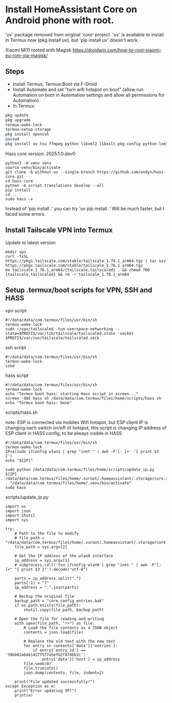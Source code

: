 # Install HomeAssistant Core on Android phone with root.

'uv' package removed from original 'core' project. 'uv' is available to install in Termux now (pkg install uv), but 'pip install uv' doesn't work.

Xiaomi Mi11 rooted with Magisk
https://droidwin.com/how-to-root-xiaomi-eu-rom-via-magisk/

## Steps
- Install Termux, Termux:Boot via F-Droid
- Install Automate and set "turn wifi hotspot on boot" (allow run Automation on boot in Automation settings and allow all permissions for Automation)
- In Termux:
``` sh
pkg update
pkg upgrade
termux-wake-lock
termux-setup-storage
pkg install openssh
passwd
pkg install uv tsu ffmpeg python libxml2 libxslt pkg-config python-lxml libffi libjpeg-turbo python-numpy patchelf ninja screen git libpng tur-repo git python3 rust binutils-is-llvm
```

Hass core version: 2025.1.0.dev0
```
python3 -m venv venv
source venv/bin/activate
git clone -b without-uv --single-branch https://github.com/ondyn/hass-core.git
cd hass-core
python -m script.translations develop --all
pip install .
cd ..
sudo hass -v
```
Instead of 'pip install .' you can try 'uv pip install .' Will be much faster, but I faced some errors.

## Install Tailscale VPN into Termux
Update to latest version
```
mkdir vpn
curl -fsSL https://pkgs.tailscale.com/stable/tailscale_1.78.1_arm64.tgz | tar xzv
https://pkgs.tailscale.com/stable/tailscale_1.76.1_arm64.tgz
mv tailscale_1.78.1_arm64/{tailscale,tailscaled} . && chmod 700 {tailscale,tailscaled} && rm -r tailscale_1.78.1_arm64
```

## Setup .termux/boot scripts for VPN, SSH and HASS
vpn script
```
#!/data/data/com.termux/files/usr/bin/sh
termux-wake-lock
sudo ~/vpn/tailscaled -tun userspace-networking --state=$PREFIX/var/lib/tailscale/tailscaled.state -socket $PREFIX/var/run/tailscale/tailscaled.sock
```
ssh script
```
#!/data/data/com.termux/files/usr/bin/sh
termux-wake-lock
sshd
```
hass script
```
#!/data/data/com.termux/files/usr/bin/sh
termux-wake-lock
echo "Termux boot hass: starting Hass script in screen..."
screen -dmS hass sh /data/data/com.termux/files/home/scripts/hass.sh
echo "Termux boot hass: Done"
```
scripts/hass.sh

note: ESP is connected via mobiles Wifi hotspot, but ESP client IP is changing each switch on/off of hotspot, this script is changing IP address of ESP client in HASS config, to be always visible in HASS
```
#!/data/data/com.termux/files/usr/bin/sh
termux-wake-lock
IP=$(sudo ifconfig wlan1 | grep "inet " | awk -F'[: ]+' '{ print $3 }')
echo "${IP}"

sudo python /data/data/com.termux/files/home/scripts/update_ip.py ${IP} /data/data/com.termux/files/home/.suroot/.homeassistant/.storage/core.config_entries
. "/data/data/com.termux/files/home/.venv/bin/activate"
sudo hass
```
scripts/update_ip.py
```
import os
import json
import shutil
import sys

try:
    # Path to the file to modify
    # file_path = "/data/data/com.termux/files/home/.suroot/.homeassistant/.storage/core.config_entries"
    file_path = sys.argv[2]

    # Get the IP address of the wlan0 interface
    ip_address = sys.argv[1]
    # subprocess.call('tsu ifconfig wlan0 | grep "inet " | awk -F"[: ]+" "{ print $3 }"').decode("utf-8")

    parts = ip_address.split(".")
    parts[-1] = "7"
    ip_address = ".".join(parts)

    # Backup the original file
    backup_path = "core.config_entries.bak"
    if os.path.exists(file_path):
        shutil.copy(file_path, backup_path)

    # Open the file for reading and writing
    with open(file_path, "r+") as file:
        # Load the file contents as a JSON object
        contents = json.load(file)

        # Replace the old text with the new text
        for entry in contents['data']['entries']:
            if entry['entry_id'] == '39bb02abde1417f5f7a5efb2f474bb1c':
                entry['data']['host'] = ip_address
        file.seek(0)
        file.truncate()
        json.dump(contents, file, indent=2)

    print("File updated successfully!")
except Exception as e:
    print("Error updating IP!")
    print(e)
```
